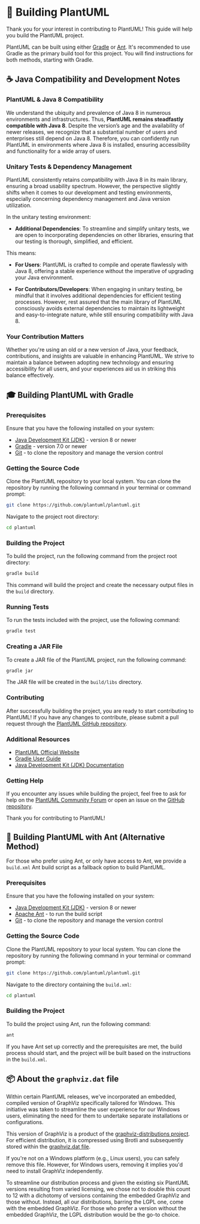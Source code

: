 # 🚧 Building PlantUML

Thank you for your interest in contributing to PlantUML! This guide will help you build the PlantUML project.

PlantUML can be built using either [Gradle](#-building-plantuml-with-gradle) or [Ant](#-building-plantuml-with-ant-alternative-method). It's recommended to use Gradle as the primary build tool for this project. You will find instructions for both methods, starting with Gradle.

## ☕ Java Compatibility and Development Notes

### PlantUML & Java 8 Compatibility

We understand the ubiquity and prevalence of Java 8 in numerous environments and infrastructures. Thus, **PlantUML remains steadfastly compatible with Java 8**. Despite the version’s age and the availability of newer releases, we recognize that a substantial number of users and enterprises still depend on Java 8. Therefore, you can confidently run PlantUML in environments where Java 8 is installed, ensuring accessibility and functionality for a wide array of users.

### Unitary Tests & Dependency Management

PlantUML consistently retains compatibility with Java 8 in its main library, ensuring a broad usability spectrum. However, the perspective slightly shifts when it comes to our development and testing environments, especially concerning dependency management and Java version utilization.

In the unitary testing environment:
- **Additional Dependencies**: To streamline and simplify unitary tests, we are open to incorporating dependencies on other libraries, ensuring that our testing is thorough, simplified, and efficient.

This means:
- **For Users**: PlantUML is crafted to compile and operate flawlessly with Java 8, offering a stable experience without the imperative of upgrading your Java environment.
  
- **For Contributors/Developers**: When engaging in unitary testing, be mindful that it involves additional dependencies for efficient testing processes. However, rest assured that the main library of PlantUML consciously avoids external dependencies to maintain its lightweight and easy-to-integrate nature, while still ensuring compatibility with Java 8.

### Your Contribution Matters

Whether you're using an old or a new version of Java, your feedback, contributions, and insights are valuable in enhancing PlantUML. We strive to maintain a balance between adopting new technology and ensuring accessibility for all users, and your experiences aid us in striking this balance effectively.

## 🎓 Building PlantUML with Gradle

### Prerequisites

Ensure that you have the following installed on your system:

- [Java Development Kit (JDK)](https://jdk.java.net/) - version 8 or newer
- [Gradle](https://gradle.org/install/) - version 7.0 or newer
- [Git](https://git-scm.com/book/en/v2/Getting-Started-Installing-Git) - to clone the repository and manage the version control

### Getting the Source Code

Clone the PlantUML repository to your local system. You can clone the repository by running the following command in your terminal or command prompt:

```sh
git clone https://github.com/plantuml/plantuml.git
```

Navigate to the project root directory:

```sh
cd plantuml
```

### Building the Project

To build the project, run the following command from the project root directory:

```sh
gradle build
```

This command will build the project and create the necessary output files in the `build` directory.

### Running Tests

To run the tests included with the project, use the following command:

```sh
gradle test
```

### Creating a JAR File

To create a JAR file of the PlantUML project, run the following command:

```sh
gradle jar
```

The JAR file will be created in the `build/libs` directory.

### Contributing

After successfully building the project, you are ready to start contributing to PlantUML! If you have any changes to contribute, please submit a pull request through the [PlantUML GitHub repository](https://github.com/plantuml/plantuml).

### Additional Resources

- [PlantUML Official Website](https://plantuml.com/)
- [Gradle User Guide](https://docs.gradle.org/current/userguide/userguide.html)
- [Java Development Kit (JDK) Documentation](https://docs.oracle.com/javase/11/)

### Getting Help

If you encounter any issues while building the project, feel free to ask for help on the [PlantUML Community Forum](https://forum.plantuml.net/) or open an issue on the [GitHub repository](https://github.com/plantuml/plantuml/issues).

Thank you for contributing to PlantUML!

## 🐜 Building PlantUML with Ant (Alternative Method)

For those who prefer using Ant, or only have access to Ant, we provide a `build.xml` Ant build script as a fallback option to build PlantUML.

### Prerequisites

Ensure that you have the following installed on your system:

- [Java Development Kit (JDK)](https://jdk.java.net/) - version 8 or newer
- [Apache Ant](https://ant.apache.org/bindownload.cgi) - to run the build script
- [Git](https://git-scm.com/book/en/v2/Getting-Started-Installing-Git) - to clone the repository and manage the version control

### Getting the Source Code

Clone the PlantUML repository to your local system. You can clone the repository by running the following command in your terminal or command prompt:

```sh
git clone https://github.com/plantuml/plantuml.git
```

Navigate to the directory containing the `build.xml`:

```sh
cd plantuml
```

### Building the Project

To build the project using Ant, run the following command:

```sh
ant
```

If you have Ant set up correctly and the prerequisites are met, the build process should start, and the project will be built based on the instructions in the `build.xml`.


## 📦 About the `graphviz.dat` file

Within certain PlantUML releases, we've incorporated an embedded, compiled version of GraphViz specifically tailored for Windows. This initiative was taken to streamline the user experience for our Windows users, eliminating the need for them to undertake separate installations or configurations.

This version of GraphViz is a product of the [graphviz-distributions project](https://github.com/plantuml/graphviz-distributions). For efficient distribution, it is compressed using Brotli and subsequently stored within the [graphviz.dat file](https://github.com/plantuml/plantuml/tree/master/src/net/sourceforge/plantuml/windowsdot).

If you're not on a Windows platform (e.g., Linux users), you can safely remove this file. However, for Windows users, removing it implies you'd need to install GraphViz independently.

To streamline our distribution process and given the existing six PlantUML versions resulting from varied licensing, we chose not to double this count to 12 with a dichotomy of versions containing the embedded GraphViz and those without. Instead, all our distributions, barring the LGPL one, come with the embedded GraphViz. For those who prefer a version without the embedded GraphViz, the LGPL distribution would be the go-to choice.

